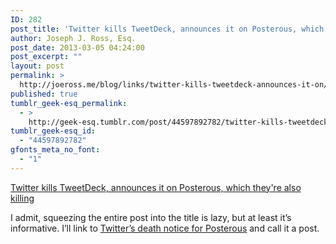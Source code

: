 ```yaml
---
ID: 282
post_title: 'Twitter kills TweetDeck, announces it on Posterous, which they&#8217;re also killing'
author: Joseph J. Ross, Esq.
post_date: 2013-03-05 04:24:00
post_excerpt: ""
layout: post
permalink: >
  http://joeross.me/blog/links/twitter-kills-tweetdeck-announces-it-on/
published: true
tumblr_geek-esq_permalink:
  - >
    http://geek-esq.tumblr.com/post/44597892782/twitter-kills-tweetdeck-announces-it-on
tumblr_geek-esq_id:
  - "44597892782"
gfonts_meta_no_font:
  - "1"
---
```

<a href='http://tweetdeck.posterous.com/an-update-on-tweetdeck'>Twitter kills TweetDeck, announces it on Posterous, which they're also killing</a><div class="link_description"><p>I admit, squeezing the entire post into the title is lazy, but at least it&#8217;s informative. I&#8217;ll link to <a href="http://blog.posterous.com/thanks-from-posterous" target="_blank">Twitter&#8217;s death notice for Posterous</a> and call it a post.</p></div>